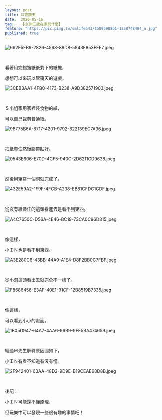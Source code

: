 ```yaml
---
layout: post
title: 以管窺天
date:  2020-05-16
tag:   【小IN三歲在家玩什麼】
feature: "https://pic.pimg.tw/smlife543/1589598861-1258748484_n.jpg"
published: true 
---
```

<p><img alt="692E5FB9-2826-4598-88D8-5843F853FEE7.jpeg" src="https://pic.pimg.tw/smlife543/1589598861-1258748484_n.jpg" title="692E5FB9-2826-4598-88D8-5843F853FEE7.jpeg"></p>

<p>&nbsp;</p>

<p>看著用完錫箔紙後剩下的紙捲，</p>

<p>想想可以來玩以管窺天的遊戲。</p>

<p><img alt="3CEB3AA1-4FB0-4173-B238-A9D382571903.jpeg" src="https://pic.pimg.tw/smlife543/1589598855-1861682249_n.jpg" title="3CEB3AA1-4FB0-4173-B238-A9D382571903.jpeg"></p>

<p>&nbsp;</p>

<p>Ｓ小姐家用家裡裝食物的紙，</p>

<p>可以自己裁剪普通紙。</p>

<p><img alt="98775B6A-6717-4201-9792-622139EC7A36.jpeg" src="https://pic.pimg.tw/smlife543/1589598870-2133236431_n.jpg" title="98775B6A-6717-4201-9792-622139EC7A36.jpeg"></p>

<p>&nbsp;</p>

<p>把紙套住然後膠帶貼好。</p>

<p><img alt="0543E606-E70D-4CF5-940C-2D6211CD9638.jpeg" src="https://pic.pimg.tw/smlife543/1589598855-3930093874_n.jpg" title="0543E606-E70D-4CF5-940C-2D6211CD9638.jpeg"></p>

<p>&nbsp;</p>

<p>然後用筆搓一個洞就完成了。</p>

<p><img alt="432E59A2-1F9F-4FCB-A238-EB81CFDC1CDF.jpeg" src="https://pic.pimg.tw/smlife543/1589598856-988687680_n.jpg" title="432E59A2-1F9F-4FCB-A238-EB81CFDC1CDF.jpeg"></p>

<p>&nbsp;</p>

<p>從沒有紙蓋住的這頭看進去是看不到東西。</p>

<p><img alt="A4C7650C-D56A-4E46-BC19-73CA0C96D815.jpeg" src="https://pic.pimg.tw/smlife543/1589598861-1557352741_n.jpg" title="A4C7650C-D56A-4E46-BC19-73CA0C96D815.jpeg"></p>

<p>&nbsp;</p>

<p>像這樣，</p>

<p>小ＩＮ也是看不到東西。</p>

<p><img alt="A3E280C6-43BB-44A9-A1E4-D8F2BB0C7FBF.jpeg" src="https://pic.pimg.tw/smlife543/1589598864-2950638951_n.jpg" title="A3E280C6-43BB-44A9-A1E4-D8F2BB0C7FBF.jpeg"></p>

<p>&nbsp;</p>

<p>從小洞這頭看出去就完全不一樣了。</p>

<p><img alt="F8686458-E3AF-40E1-91CF-12B8519B7335.jpeg" src="https://pic.pimg.tw/smlife543/1589598865-1209355907_n.jpg" title="F8686458-E3AF-40E1-91CF-12B8519B7335.jpeg"></p>

<p>&nbsp;</p>

<p>像這樣，</p>

<p>可以看到小小的畫面。</p>

<p><img alt="1B05D947-64A7-4AA6-96B9-9FF5BA474659.jpeg" src="https://pic.pimg.tw/smlife543/1589598867-3652072621_n.jpg" title="1B05D947-64A7-4AA6-96B9-9FF5BA474659.jpeg"></p>

<p>&nbsp;</p>

<p>經過Ｍ先生解釋原因圖如下，</p>

<p>小ＩＮ有看不知道有沒有懂。</p>

<p><img alt="2F942401-63AA-48D2-9D9E-B19CEAE68D8B.jpeg" src="https://pic.pimg.tw/smlife543/1589598879-2233616376_n.jpg" title="2F942401-63AA-48D2-9D9E-B19CEAE68D8B.jpeg"></p>

<p>&nbsp;</p>

<p>後記：</p>

<p>小ＩＮ可能還不懂原理，</p>

<p>但玩樂中可以發現一些很有趣的事情吧！</p>

